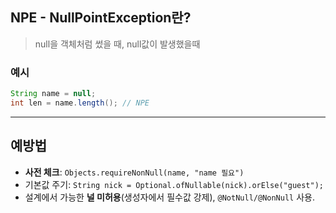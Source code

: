 ## NPE - NullPointException란?

> null을 객체처럼 썼을 때, null값이 발생했을때

### 예시

```java
String name = null;
int len = name.length(); // NPE
```

---

## 예방법

- **사전 체크**: `Objects.requireNonNull(name, "name 필요")`
- 기본값 주기: `String nick = Optional.ofNullable(nick).orElse("guest");`
- 설계에서 가능한 **널 미허용**(생성자에서 필수값 강제), `@NotNull/@NonNull` 사용.